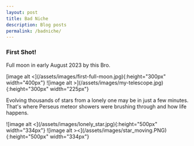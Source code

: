 ```yaml
---
layout: post
title: Bad Niche
description: Blog posts
permalink: /badniche/
---
```

<h3>First Shot!</h3>
<p> Full moon in early August 2023 by this Bro. </p>
<div style="display: flex; flex-direction: row; align-items: center; justify-content: center;">
 [image alt <](/assets/images/first-full-moon.jpg){:height="300px" width="400px"}
![image alt >](/assets/images/my-telescope.jpg){:height="300px" width="225px"} 
</div>
<p>Evolving thousands of stars from a lonely one may be in just a few minutes. That's where Perseus meteor showers were brushing through and how life happens.</P>
<div style="display: flex; flex-direction: row; align-items: center; justify-content: center;">
![image alt <](/assets/images/lonely_star.jpg){:height="500px" width="334px"}
![image alt ><](/assets/images/star_moving.PNG){:height="500px" width="334px"}
</div>





